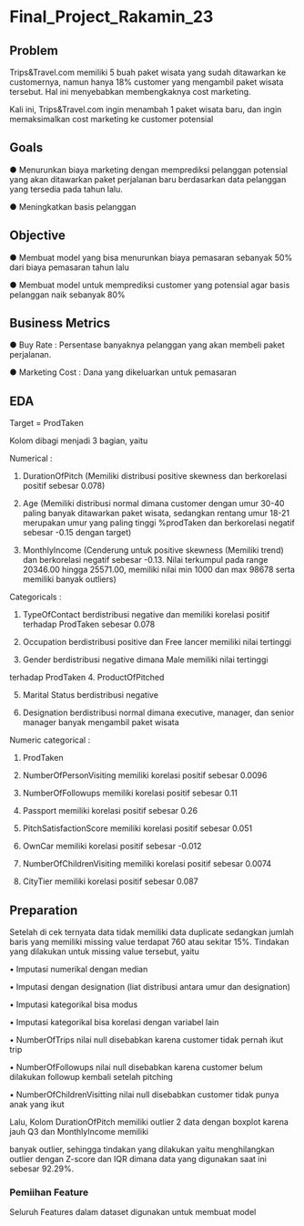 # Final_Project_Rakamin_23
## Problem
Trips&Travel.com memiliki 5 buah paket wisata yang sudah ditawarkan ke customernya, namun hanya 18% customer yang mengambil paket wisata tersebut. Hal ini menyebabkan membengkaknya cost marketing.

Kali ini, Trips&Travel.com ingin menambah 1 paket wisata baru, dan ingin memaksimalkan cost marketing ke customer potensial

## Goals

● Menurunkan biaya marketing dengan memprediksi pelanggan potensial yang akan
ditawarkan paket perjalanan baru berdasarkan data pelanggan yang tersedia pada
tahun lalu.

● Meningkatkan basis pelanggan

## Objective

● Membuat model yang bisa menurunkan biaya pemasaran sebanyak 50% dari biaya
pemasaran tahun lalu

● Membuat model untuk memprediksi customer yang potensial agar basis pelanggan naik
sebanyak 80%

## Business Metrics

● Buy Rate : Persentase banyaknya pelanggan yang akan membeli paket perjalanan.

● Marketing Cost : Dana yang dikeluarkan untuk pemasaran

## EDA
Target = ProdTaken

Kolom dibagi menjadi 3 bagian, yaitu

Numerical :
1. DurationOfPitch (Memiliki distribusi positive skewness dan berkorelasi
positif sebesar 0.078)

2. Age (Memiliki distribusi normal dimana customer dengan umur 30-40
paling banyak ditawarkan paket wisata, sedangkan rentang umur 18-21
merupakan umur yang paling tinggi %prodTaken dan berkorelasi negatif
sebesar -0.15 dengan target)

3. MonthlyIncome (Cenderung untuk positive skewness (Memiliki trend) dan
berkorelasi negatif sebesar -0.13. Nilai terkumpul pada range 20346.00 hingga
25571.00, memiliki nilai min 1000 dan max 98678 serta memiliki banyak
outliers)

Categoricals :
1. TypeOfContact berdistribusi negative dan memiliki korelasi positif terhadap
ProdTaken sebesar 0.078

2. Occupation berdistribusi positive dan Free lancer memiliki nilai tertinggi

3. Gender berdistribusi negative dimana Male memiliki nilai tertinggi

terhadap ProdTaken
4. ProductOfPitched

5. Marital Status berdistribusi negative

6. Designation berdistribusi normal dimana executive, manager, dan senior
manager banyak mengambil paket wisata

Numeric categorical :
1. ProdTaken

2. NumberOfPersonVisiting memiliki korelasi positif sebesar 0.0096

3. NumberOfFollowups memiliki korelasi positif sebesar 0.11

4. Passport memiliki korelasi positif sebesar 0.26

5. PitchSatisfactionScore memiliki korelasi positif sebesar 0.051

6. OwnCar memiliki korelasi positif sebesar -0.012

7. NumberOfChildrenVisiting memiliki korelasi positif sebesar 0.0074

8. CityTier memiliki korelasi positif sebesar 0.087


## Preparation

Setelah di cek ternyata data tidak memiliki data duplicate sedangkan jumlah baris yang memiliki missing value terdapat
760 atau sekitar 15%. Tindakan yang dilakukan untuk missing value tersebut, yaitu

• Imputasi numerikal dengan median

• Imputasi dengan designation (liat distribusi antara umur dan designation)

• Imputasi kategorikal bisa modus

• Imputasi kategorikal bisa korelasi dengan variabel lain

• NumberOfTrips nilai null disebabkan karena customer tidak pernah ikut trip

• NumberOfFollowups nilai null disebabkan karena customer belum dilakukan followup kembali setelah pitching

• NumberOfChildrenVisitting nilai null disebabkan customer tidak punya anak yang ikut

Lalu, Kolom DurationOfPitch memiliki outlier 2 data dengan boxplot karena jauh Q3 dan MonthlyIncome memiliki

banyak outlier, sehingga tindakan yang dilakukan yaitu menghilangkan outlier dengan Z-score dan IQR dimana data
yang digunakan saat ini sebesar 92.29%.

### Pemiihan Feature

Seluruh Features dalam dataset digunakan untuk membuat model


